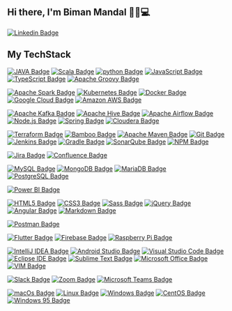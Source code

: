## Hi there, I'm Biman Mandal 👋🏼💻
[![Linkedin Badge](https://img.shields.io/badge/-Biman%20Mandal-0072b1?style=flat&logo=Linkedin&logoColor=white)](https://www.linkedin.com/in/bimanmandal/ "Connect on LinkedIn")

## My TechStack

[![JAVA Badge](https://img.shields.io/badge/-Java-007396?style=flat&logo=JAVA&logoColor=white)]()
[![Scala Badge](https://img.shields.io/badge/-Scala-DC322F?style=flat&logo=Scala&logoColor=white)]()
[![python Badge](https://img.shields.io/badge/-python-3776AB?style=flat&logo=python&logoColor=white)]()
[![JavaScript Badge](https://img.shields.io/badge/-JavaScript-F7DF1E?style=flat&logo=JavaScript&logoColor=black)]()
[![TypeScript Badge](https://img.shields.io/badge/-TypeScript-3178C6?style=flat&logo=TypeScript&logoColor=white)]()
[![Apache Groovy Badge](https://img.shields.io/badge/-Apache%20Groovy-4298B8?style=flat&logo=Apache%20Groovy&logoColor=white)]()   

[![Apache Spark Badge](https://img.shields.io/badge/-Apache%20Spark-E25A1C?style=flat&logo=Apache%20Spark&logoColor=white)]()
[![Kubernetes Badge](https://img.shields.io/badge/-Kubernetes-326CE5?style=flat&logo=Kubernetes&logoColor=white)]()
[![Docker Badge](https://img.shields.io/badge/-Docker-2496ED?style=flat&logo=Docker&logoColor=white)]()
[![Google Cloud Badge](https://img.shields.io/badge/-Google%20Cloud-4285F4?style=flat&logo=Google%20Cloud&logoColor=white)]()
[![Amazon AWS Badge](https://img.shields.io/badge/-Amazon%20AWS-232F3E?style=flat&logo=Amazon%20AWS&logoColor=white)]()

[![Apache Kafka Badge](https://img.shields.io/badge/-Apache%20Kafka-231F20?style=flat&logo=Apache%20Kafka&logoColor=white)]()
[![Apache Hive Badge](https://img.shields.io/badge/-Apache%20Hive-FDEE21?style=flat&logo=Apache%20Hive&logoColor=black)]()
[![Apache Airflow Badge](https://img.shields.io/badge/-Apache%20Airflow-017CEE?style=flat&logo=Apache%20Airflow&logoColor=white)]()
[![Node.js Badge](https://img.shields.io/badge/-Node.js-339933?style=flat&logo=Node.js&logoColor=white)]()
[![Spring Badge](https://img.shields.io/badge/-Spring-6DB33F?style=flat&logo=Spring&logoColor=white)]()
[![Cloudera Badge](https://img.shields.io/badge/-Cloudera-F96702?style=flat&logo=Cloudera&logoColor=white)]()

[![Terraform Badge](https://img.shields.io/badge/-Terraform-623CE4?style=flat&logo=Terraform&logoColor=white)]()
[![Bamboo Badge](https://img.shields.io/badge/-Bamboo-0052CC?style=flat&logo=Bamboo&logoColor=white)]()
[![Apache Maven Badge](https://img.shields.io/badge/-Apache%20Maven-C71A36?style=flat&logo=Apache%20Maven&logoColor=white)]()
[![Git Badge](https://img.shields.io/badge/-Git-F05032?style=flat&logo=Git&logoColor=white)]()
[![Jenkins Badge](https://img.shields.io/badge/-Jenkins-D24939?style=flat&logo=Jenkins&logoColor=white)]()
[![Gradle Badge](https://img.shields.io/badge/-Gradle-02303A?style=flat&logo=Gradle&logoColor=white)]()
[![SonarQube Badge](https://img.shields.io/badge/-SonarQube-4E9BCD?style=flat&logo=SonarQube&logoColor=white)]()
[![NPM Badge](https://img.shields.io/badge/-NPM-CB3837?style=flat&logo=NPM&logoColor=white)]()

[![Jira Badge](https://img.shields.io/badge/-Jira-0052CC?style=flat&logo=Jira&logoColor=white)]()
[![Confluence Badge](https://img.shields.io/badge/-Confluence-172B4D?style=flat&logo=Confluence&logoColor=white)]()

[![MySQL Badge](https://img.shields.io/badge/-MySQL-4479A1?style=flat&logo=MySQL&logoColor=white)]()
[![MongoDB Badge](https://img.shields.io/badge/-MongoDB-47A248?style=flat&logo=MongoDB&logoColor=white)]()
[![MariaDB Badge](https://img.shields.io/badge/-MariaDB-003545?style=flat&logo=MariaDB&logoColor=white)]()
[![PostgreSQL Badge](https://img.shields.io/badge/-PostgreSQL-336791?style=flat&logo=PostgreSQL&logoColor=white)]()


[![Power BI Badge](https://img.shields.io/badge/-Power%20BI-F2C811?style=flat&logo=Power%20BI&logoColor=black)]()



[![HTML5 Badge](https://img.shields.io/badge/-HTML5-E34F26?style=flat&logo=html5&logoColor=white)]()
[![CSS3 Badge](https://img.shields.io/badge/-CSS3-1572B6?style=flat&logo=CSS3&logoColor=white)]()
[![Sass Badge](https://img.shields.io/badge/-Sass-CC6699?style=flat&logo=Sass&logoColor=white)]()
[![jQuery Badge](https://img.shields.io/badge/-jQuery-0769AD?style=flat&logo=jQuery&logoColor=white)]()
[![Angular Badge](https://img.shields.io/badge/-Angular-DD0031?style=flat&logo=Angular&logoColor=white)]()
[![Markdown Badge](https://img.shields.io/badge/-Markdown-000000?style=flat&logo=Markdown&logoColor=white)]()

[![Postman Badge](https://img.shields.io/badge/-Postman-FF6C37?style=flat&logo=Postman&logoColor=white)]()



[![Flutter Badge](https://img.shields.io/badge/-Flutter-02569B?style=flat&logo=Flutter&logoColor=white)]()
[![Firebase Badge](https://img.shields.io/badge/-Firebase-FFCA28?style=flat&logo=Firebase&logoColor=black)]()
[![Raspberry Pi Badge](https://img.shields.io/badge/-Raspberry%20Pi-A22846?style=flat&logo=Raspberry%20Pi&logoColor=white)]()

[![IntelliJ IDEA Badge](https://img.shields.io/badge/-IntelliJ%20IDEA-000000?style=flat&logo=IntelliJ%20IDEA&logoColor=white)]()
[![Android Studio Badge](https://img.shields.io/badge/-Android%20Studio-3DDC84?style=flat&logo=Android%20Studio&logoColor=white)]()
[![Visual Studio Code Badge](https://img.shields.io/badge/-Visual%20Studio%20Code-007ACC?style=flat&logo=Visual%20Studio%20Code%20IDEA&logoColor=white)]()
[![Eclipse IDE Badge](https://img.shields.io/badge/-Eclipse%20IDE-2C2255?style=flat&logo=Eclipse%20IDE&logoColor=white)]()
[![Sublime Text Badge](https://img.shields.io/badge/-Sublime%20Text-FF9800?style=flat&logo=Sublime%20Text&logoColor=white)]()
[![Microsoft Office Badge](https://img.shields.io/badge/-Microsoft%20Office-D83B01?style=flat&logo=Microsoft%20Office&logoColor=white)]()
[![VIM Badge](https://img.shields.io/badge/-VIM-019733?style=flat&logo=VIM&logoColor=white)]()


[![Slack Badge](https://img.shields.io/badge/-Slack-4A154B?style=flat&logo=Slack&logoColor=white)]()
[![Zoom Badge](https://img.shields.io/badge/-Zoom-2D8CFF?style=flat&logo=Zoom&logoColor=white)]()
[![Microsoft Teams Badge](https://img.shields.io/badge/-Microsoft%20Teams-6264A7?style=flat&logo=Microsoft%20Teams&logoColor=white)]()


[![macOs Badge](https://img.shields.io/badge/-macOs-000000?style=flat&logo=macOs&logoColor=white)]()
[![Linux Badge](https://img.shields.io/badge/-Linux-FCC624?style=flat&logo=Linux&logoColor=black)]()
[![Windows Badge](https://img.shields.io/badge/-Windows-0078D6?style=flat&logo=Windows&logoColor=white)]()
[![CentOS Badge](https://img.shields.io/badge/-CentOS-262577?style=flat&logo=CentOS&logoColor=white)]()
[![Windows 95 Badge](https://img.shields.io/badge/-Windows%2095-008080?style=flat&logo=Windows%2095&logoColor=white)]()

